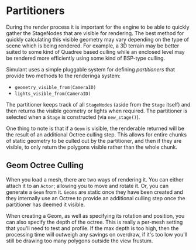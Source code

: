
# Partitioners

During the render process it is important for the engine to be able to quickly gather the StageNodes that are visible for rendering. The best method for quickly calculating
this visible geometry may vary depending on the type of scene which is being rendered. For example, a 3D terrain may be better suited to some kind of Quadree based culling while an
enclosed level may be rendered more efficiently using some kind of BSP-type culling.

Simulant uses a simple pluggable system for defining _partitioners_ that provide two methods to the renderinga  system:

 - `geometry_visible_from(CameraID)`
 - `lights_visible_from(CameraID)`

The partitioner keeps track of all `StageNodes` (aside from the `Stage` itself) and then returns the visible geometry or lights when required. The partitioner is selected when
a `Stage` is constructed (via `new_stage()`).

One thing to note is that if a `Geom` is visible, the renderable returned will be the result of an additional Octree culling step. This allows for entire chunks of static
geometry to be culled out by the partitioner, and then if they are visible, to only return the polygons visible rather than the whole chunk.

## Geom Octree Culling

When you load a mesh, there are two ways of rendering it. You can either attach it to an `Actor`; allowing
you to move and rotate it. Or, you can generate a `Geom` from it. `Geoms` are static once they have been
created and they internally use an Octree to provide an additional culling step once the partitioner has
deemed it visible.

When creating a Geom, as well as specifying its rotation and position, you can also specify the depth
of the octree. This is really a per-mesh setting that you'll need to test and profile. If the max depth
is too high, then the processing time will outweigh any savings on overdraw, if it's too low you'll still
be drawing too many polygons outside the view frustum.
